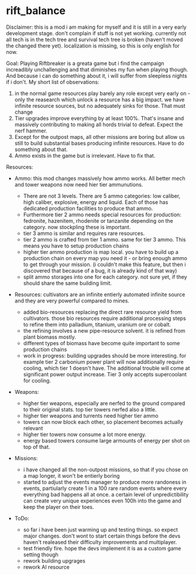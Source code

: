 # rift_balance

Disclaimer: this is a mod i am making for myself and it is still in a very early development stage. don't complain if stuff is not yet working. currently not all tech is in the tech tree and survival tech tree is broken (haven't moved the changed there yet). localization is missing, so this is only english for now. 

Goal: Playing Riftbreaker is a greata game but i find the campaign increadibly unchallenging and that diminishes my fun when playing though. And because i can do something about it, i will suffer from sleepless nights if i don't. My short list of observations:
1. in the normal game resources play barely any role except very early on - only the reasearch which unlock a resource has a big impact. we have infinite resource sources, but no adequately sinks for those. That must change
3. Tier upgrades improve everything by at least 100%. That's insane and massively contributing to making all hords trivial to defeat. Expect the nerf hammer.
4. Except for the outpost maps, all other missions are boring but allow us still to build substantial bases producing infinite resources. Have to do something about that.
5. Ammo exists in the game but is irrelevant. Have to fix that.

Resources:
* Ammo: this mod changes massively how ammo works. All better mech and tower weapons now need hier tier ammunutions.
  - There are not 3 levels. There are 5 ammo categories: low caliber, high caliber, explosive, energy and liquid. Each of those has dedicated production facilities to produce that ammo.
  - Furthermore tier 2 ammo needs special resources for production: fedronite, hazenitem, rhodenite or tanzanite depending on the category. now stockpling these is important.
  - tier 3 ammo is similar and requires rare resources.
  - tier 2 ammo is crafted from tier 1 ammo. same for tier 3 ammo. This means you have to setup production chains
  - higher tier ammo production is map local. you have to build up a production chain on every map you need it - or bring enough ammo to get through your mission. (i couldn't make this feature, but then i discovered that because of a bug, it is already kind of that way)
  - split ammo storages into one for each category. not sure yet, if they should share the same building limit.
    
* Resources: cultivators are an infinite entierly automated infinite source and they are very powerful compared to mines.
  - added bio-resources replacing the direct rare resource yield from cultivators. those bio resources require additional processing steps to refine them into palladium, titanium, uranium ore or cobalt.
  - the refining involves a new pipe-resource solvent. it is refined from plant biomass mostly.
  - different types of biomass have become quite important to some production chains
  - work in progress: building upgrades should be more interesting. for example tier 2 carbonium power plant will now additionally require cooling, which tier 1 doesn't have. The additional trouble will come at significant power output increase. Tier 3 only accepts supercoolant for cooling.

 * Weapons:
   - higher tier weapons, especially are nerfed to the ground compared to their original stats. top tier towers nerfed also a little.
   - higher tier weapons and turrents need higher tier ammo
   - towers can now block each other, so placement becomes actually relevant
   - higher tier towers now consume a lot more energy.
   - energy based towers consume large armounts of energy per shot on top of that.
  
 * Missions:
   - i have changed all the non-outpost missions, so that if you chose on a map longer, it won't be entierly boring
   - started to adjust the events manager to produce more randoness in events, partiularly create 1 in a 100 rare random events where every everything bad happens all at once. a certain level of unpredictibility can create very unique experiences even 100h into the game and keep the player on their toes.
  
* ToDo:
  - so far i have been just warming up and testing things. so expect major changes. don't wont to start certain things before the devs haven't realeased their difficulty improvements and multiplayer.
  - test friendly fire. hope the devs implement it is as a custom game setting though
  - rework building upgrages
  - rework AI resource
